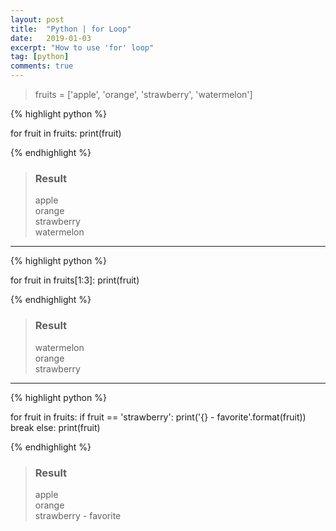 ```yaml
---
layout: post
title:  "Python | for Loop"
date:   2019-01-03
excerpt: "How to use 'for' loop"
tag: [python]
comments: true
---
```


> fruits = ['apple', 'orange', 'strawberry', 'watermelon']

{% highlight python %}

for fruit in fruits:
    print(fruit)

{% endhighlight %}

> ### Result
> apple  
> orange  
> strawberry  
> watermelon  

---

{% highlight python %}

for fruit in fruits[1:3]:
    print(fruit)

{% endhighlight %}

> ### Result
> watermelon  
> orange  
> strawberry  

---

{% highlight python %}

for fruit in fruits:
    if fruit == 'strawberry':
        print('{} - favorite'.format(fruit))
        break
    else:
        print(fruit)

{% endhighlight %}

> ### Result
> apple  
> orange  
> strawberry - favorite  





